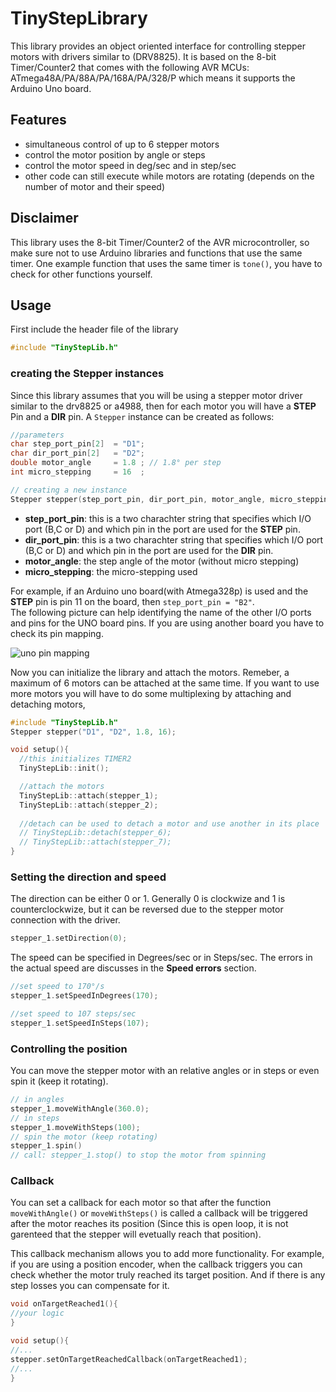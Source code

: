 # TinyStepLibrary

This library provides an object oriented interface for controlling stepper motors with drivers similar to (DRV8825). It is based on the 8-bit Timer/Counter2 that comes with the following AVR MCUs: ATmega48A/PA/88A/PA/168A/PA/328/P which means it supports the Arduino Uno board.

## Features
- simultaneous control of up to 6 stepper motors
- control the motor position by angle or steps
- control the motor speed in deg/sec and in step/sec
- other code can still execute while motors are rotating (depends on the number of motor and their speed)

## Disclaimer
This library uses the 8-bit Timer/Counter2 of the AVR microcontroller, so make sure not to use Arduino libraries and functions that use the same timer. One example function that uses the same timer is `tone()`, you have to check for other functions yourself.

## Usage

First include the header file of the library

```cpp
#include "TinyStepLib.h"
```
### creating the Stepper instances

Since this library assumes that you will be using a stepper motor driver similar to the drv8825 or a4988, then for each motor you will have a **STEP** Pin and a **DIR** pin.  A `Stepper` instance can be created as follows:

```cpp
//parameters
char step_port_pin[2]  = "D1";
char dir_port_pin[2]   = "D2";
double motor_angle     = 1.8 ; // 1.8° per step
int micro_stepping     = 16  ; 

// creating a new instance
Stepper stepper(step_port_pin, dir_port_pin, motor_angle, micro_stepping);
```

* **step_port_pin**: this is a two charachter string that specifies which I/O port (B,C or D) and which pin in the port are used for the **STEP** pin. 
* **dir_port_pin**: this is a two charachter string that specifies which I/O port (B,C or D) and which pin in the port are used for the **DIR** pin. 
* **motor_angle**: the step angle of the motor (without micro stepping)
* **micro_stepping**: the micro-stepping used

For example, if an Arduino uno board(with Atmega328p) is used and the **STEP** pin is pin 11 on the board, then ```step_port_pin = "B2"```.   
The following picture can help identifying the name of the other I/O ports and pins for the UNO board pins. If you are using another board you have to check its pin mapping.

![uno pin mapping](https://i.pinimg.com/originals/26/7f/60/267f60a5f7973c27e2bdc2b08b1fb845.png)


Now you can initialize the library and attach the motors. Remeber, a maximum of 6 motors can be attached at the same time. If you want to use more motors you will have to do some  multiplexing by attaching and detaching motors, 


```cpp
#include "TinyStepLib.h"
Stepper stepper("D1", "D2", 1.8, 16);

void setup(){
  //this initializes TIMER2
  TinyStepLib::init();

  //attach the motors
  TinyStepLib::attach(stepper_1);
  TinyStepLib::attach(stepper_2);
  
  //detach can be used to detach a motor and use another in its place
  // TinyStepLib::detach(stepper_6);
  // TinyStepLib::attach(stepper_7);
}

```

### Setting the direction and speed

The direction can be either 0 or 1. Generally 0 is clockwize and 1 is counterclockwize, but it can be reversed due to the stepper motor connection with the driver.

```cpp
stepper_1.setDirection(0);
```

The speed can be specified in Degrees/sec or in Steps/sec. The errors in the actual speed are discusses in the **Speed errors** section.

```cpp
//set speed to 170°/s
stepper_1.setSpeedInDegrees(170); 

//set speed to 107 steps/sec
stepper_1.setSpeedInSteps(107);
```

### Controlling the position

You can move the stepper motor with an relative angles or in steps or even spin it (keep it rotating).

```cpp
// in angles
stepper_1.moveWithAngle(360.0);
// in steps
stepper_1.moveWithSteps(100);
// spin the motor (keep rotating)
stepper_1.spin()
// call: stepper_1.stop() to stop the motor from spinning
```

### Callback

You can set a callback for each motor so that after the function `moveWithAngle()` or `moveWithSteps()` is called a callback will be triggered after the motor reaches its position (Since this is open loop, it is not garenteed that the stepper will evetually reach that position).  

This callback mechanism allows you to add more functionality. For example, if you are using a position encoder, when the callback triggers you can check whether the motor truly reached its target position. And if there is any step losses you can compensate for it.

```cpp
void onTargetReached1(){
//your logic
}

void setup(){
//...
stepper.setOnTargetReachedCallback(onTargetReached1);
//...
}

```


